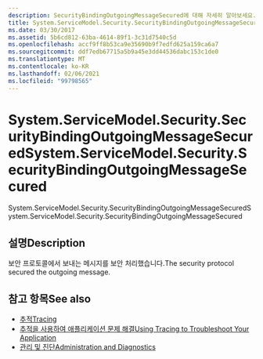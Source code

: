 ```yaml
---
description: SecurityBindingOutgoingMessageSecured에 대해 자세히 알아보세요.
title: System.ServiceModel.Security.SecurityBindingOutgoingMessageSecured
ms.date: 03/30/2017
ms.assetid: 5b6cd812-63ba-4614-89f1-3c31d7540c5d
ms.openlocfilehash: accf9ff8b53ca9e35690b9f7edfd625a159ca6a7
ms.sourcegitcommit: ddf7edb67715a5b9a45e3dd44536dabc153c1de0
ms.translationtype: MT
ms.contentlocale: ko-KR
ms.lasthandoff: 02/06/2021
ms.locfileid: "99798565"
---
```

# <a name="systemservicemodelsecuritysecuritybindingoutgoingmessagesecured"></a><span data-ttu-id="518e0-103">System.ServiceModel.Security.SecurityBindingOutgoingMessageSecured</span><span class="sxs-lookup"><span data-stu-id="518e0-103">System.ServiceModel.Security.SecurityBindingOutgoingMessageSecured</span></span>

<span data-ttu-id="518e0-104">System.ServiceModel.Security.SecurityBindingOutgoingMessageSecured</span><span class="sxs-lookup"><span data-stu-id="518e0-104">System.ServiceModel.Security.SecurityBindingOutgoingMessageSecured</span></span>  
  
## <a name="description"></a><span data-ttu-id="518e0-105">설명</span><span class="sxs-lookup"><span data-stu-id="518e0-105">Description</span></span>  

 <span data-ttu-id="518e0-106">보안 프로토콜에서 보내는 메시지를 보안 처리했습니다.</span><span class="sxs-lookup"><span data-stu-id="518e0-106">The security protocol secured the outgoing message.</span></span>  
  
## <a name="see-also"></a><span data-ttu-id="518e0-107">참고 항목</span><span class="sxs-lookup"><span data-stu-id="518e0-107">See also</span></span>

- [<span data-ttu-id="518e0-108">추적</span><span class="sxs-lookup"><span data-stu-id="518e0-108">Tracing</span></span>](index.md)
- [<span data-ttu-id="518e0-109">추적을 사용하여 애플리케이션 문제 해결</span><span class="sxs-lookup"><span data-stu-id="518e0-109">Using Tracing to Troubleshoot Your Application</span></span>](using-tracing-to-troubleshoot-your-application.md)
- [<span data-ttu-id="518e0-110">관리 및 진단</span><span class="sxs-lookup"><span data-stu-id="518e0-110">Administration and Diagnostics</span></span>](../index.md)
